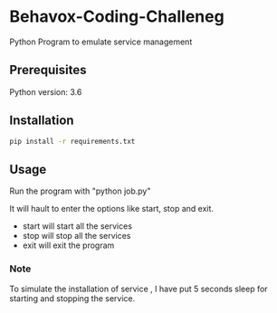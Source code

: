 # Behavox-Coding-Challeneg

Python Program to emulate service management

## Prerequisites
Python version: 3.6

## Installation
```bash
pip install -r requirements.txt
```

## Usage
Run the program with "python job.py"

It will hault to enter the options like start, stop and exit. 

- start will start all the services
- stop will stop all the services
- exit will exit the program

### Note
To simulate the installation of service , I have put 5 seconds sleep for starting and stopping the service.

